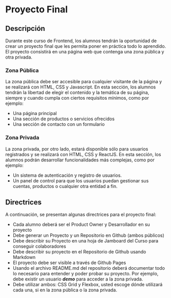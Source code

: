 # Proyecto Final

## Descripción
Durante este curso de Frontend, los alumnos tendrán la oportunidad de crear un proyecto final que les permita poner en práctica todo lo aprendido. El proyecto consistirá en una página web que contenga una zona pública y otra privada.

### Zona Pública 
La zona pública debe ser accesible para cualquier visitante de la página y se realizará con HTML, CSS y Javascript. En esta sección, los alumnos tendrán la libertad de elegir el contenido y la temática de su página, siempre y cuando cumpla con ciertos requisitos mínimos, como por ejemplo:

- Una página principal
- Una sección de productos o servicios ofrecidos
- Una sección de contacto con un formulario

### Zona Privada 
La zona privada, por otro lado, estará disponible sólo para usuarios registrados y se realizará con HTML, CSS y ReactJS. En esta sección, los alumnos podrán desarrollar funcionalidades más complejas, como por ejemplo:

- Un sistema de autenticación y registro de usuarios.
- Un panel de control para que los usuarios puedan gestionar sus cuentas, productos o cualquier otra entidad a fin.

## Directrices
A continuación, se presentan algunas directrices para el proyecto final:

- Cada alumno deberá ser el Product Owner y Desarrollador en su proyecto
- Debe generar un Proyecto y un Repositorio en Github (ambos públicos)
- Debe describir su Proyecto en una hoja de Jamboard del Curso para conseguir colaboradores 
- Debe describir su proyecto en el Repositorio de Github usando Markdown 
- El proyecto debe ser visible a través de Github Pages 
- Usando el archivo README.md del repositorio deberá documentar todo lo necesario para entender y poder probar su proyecto. Por ejemplo, debe existir un usuario ***demo*** para acceder a la zona privada.
- Debe utilizar ambos: CSS Grid y Flexbox, usted escoge dónde utilizará cada una, si en la zona pública o la zona privada. 


